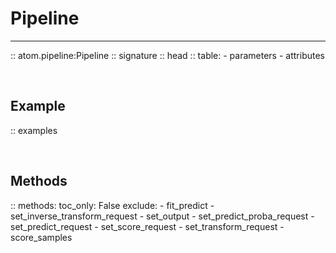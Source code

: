 # Pipeline
----------

:: atom.pipeline:Pipeline
    :: signature
    :: head
    :: table:
        - parameters
        - attributes

<br>

## Example

:: examples

<br>

## Methods

:: methods:
    toc_only: False
    exclude:
        - fit_predict
        - set_inverse_transform_request
        - set_output
        - set_predict_proba_request
        - set_predict_request
        - set_score_request
        - set_transform_request
        - score_samples
